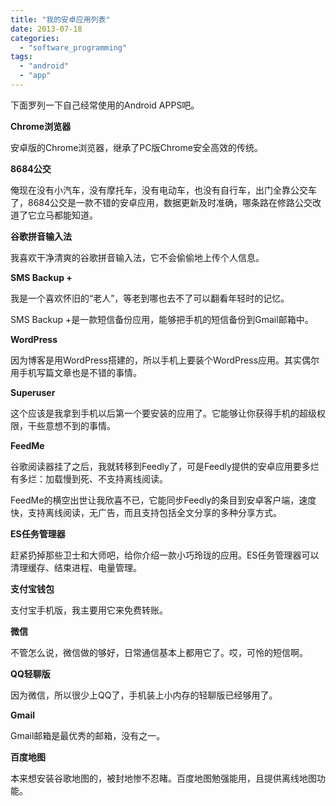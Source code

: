 ```yaml
---
title: "我的安卓应用列表"
date: 2013-07-18
categories: 
  - "software_programming"
tags: 
  - "android"
  - "app"
---
```


下面罗列一下自己经常使用的Android APPS吧。

**Chrome浏览器**

安卓版的Chrome浏览器，继承了PC版Chrome安全高效的传统。

**8684公交**

俺现在没有小汽车，没有摩托车，没有电动车，也没有自行车，出门全靠公交车了，8684公交是一款不错的安卓应用，数据更新及时准确，哪条路在修路公交改道了它立马都能知道。

**谷歌拼音输入法**

我喜欢干净清爽的谷歌拼音输入法，它不会偷偷地上传个人信息。

**SMS Backup +**

我是一个喜欢怀旧的“老人”，等老到哪也去不了可以翻看年轻时的记忆。

SMS Backup +是一款短信备份应用，能够把手机的短信备份到Gmail邮箱中。

**WordPress**

因为博客是用WordPress搭建的，所以手机上要装个WordPress应用。其实偶尔用手机写篇文章也是不错的事情。

**Superuser**

这个应该是我拿到手机以后第一个要安装的应用了。它能够让你获得手机的超级权限，干些意想不到的事情。

**FeedMe**

谷歌阅读器挂了之后，我就转移到Feedly了，可是Feedly提供的安卓应用要多烂有多烂：加载慢到死、不支持离线阅读。

FeedMe的横空出世让我欣喜不已，它能同步Feedly的条目到安卓客户端，速度快，支持离线阅读，无广告，而且支持包括全文分享的多种分享方式。

**ES任务管理器**

赶紧扔掉那些卫士和大师吧，给你介绍一款小巧玲珑的应用。ES任务管理器可以清理缓存、结束进程、电量管理。

**支付宝钱包**

支付宝手机版，我主要用它来免费转账。

**微信**

不管怎么说，微信做的够好，日常通信基本上都用它了。哎，可怜的短信啊。

**QQ轻聊版**

因为微信，所以很少上QQ了，手机装上小内存的轻聊版已经够用了。

**Gmail**

Gmail邮箱是最优秀的邮箱，没有之一。

**百度地图**

本来想安装谷歌地图的，被封地惨不忍睹。百度地图勉强能用，且提供离线地图功能。
